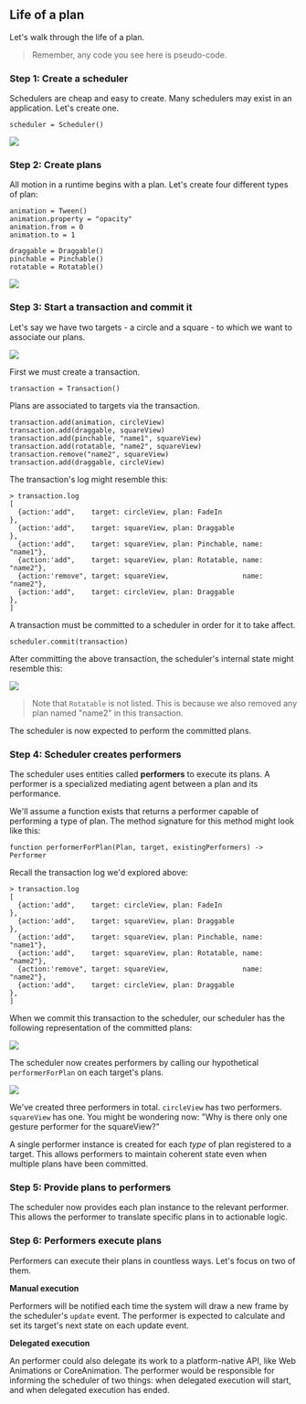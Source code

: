 ## Life of a plan

Let's walk through the life of a plan.

>Remember, any code you see here is pseudo-code.

### Step 1: Create a scheduler

Schedulers are cheap and easy to create. Many schedulers may exist in an application. Let's create one.

    scheduler = Scheduler()

![](../../_assets/LifeOfAPlan-step1.svg)

### Step 2: Create plans

All motion in a runtime begins with a plan. Let's create four different types of plan:

    animation = Tween()
    animation.property = "opacity"
    animation.from = 0
    animation.to = 1
    
    draggable = Draggable()
    pinchable = Pinchable()
    rotatable = Rotatable()

![](../../_assets/LifeOfAPlan-step2.svg)

### Step 3: Start a transaction and commit it

Let's say we have two targets - a circle and a square - to which we want to associate our plans.

![](../../_assets/LifeOfAPlan-step3-targets.svg)

First we must create a transaction.

    transaction = Transaction()

Plans are associated to targets via the transaction.

    transaction.add(animation, circleView)
    transaction.add(draggable, squareView)
    transaction.add(pinchable, "name1", squareView)
    transaction.add(rotatable, "name2", squareView)
    transaction.remove("name2", squareView)
    transaction.add(draggable, circleView)

The transaction's log might resemble this:

    > transaction.log
    [
      {action:'add",    target: circleView, plan: FadeIn                  },
      {action:'add",    target: squareView, plan: Draggable               },
      {action:'add",    target: squareView, plan: Pinchable, name: "name1"},
      {action:'add",    target: squareView, plan: Rotatable, name: "name2"},
      {action:'remove", target: squareView,                  name: "name2"},
      {action:'add",    target: circleView, plan: Draggable               },
    ]

A transaction must be committed to a scheduler in order for it to take affect.

    scheduler.commit(transaction)

After committing the above transaction, the scheduler's internal state might resemble this:

![](../../_assets/TargetManagers.svg)

> Note that `Rotatable` is not listed. This is because we also removed any plan named "name2" in this transaction.

The scheduler is now expected to perform the committed plans.

### Step 4: Scheduler creates performers

The scheduler uses entities called **performers** to execute its plans. A performer is a specialized mediating agent between a plan and its performance.

We'll assume a function exists that returns a performer capable of performing a type of plan. The method signature for this method might look like this:

    function performerForPlan(Plan, target, existingPerformers) -> Performer

Recall the transaction log we'd explored above:

    > transaction.log
    [
      {action:'add",    target: circleView, plan: FadeIn                  },
      {action:'add",    target: squareView, plan: Draggable               },
      {action:'add",    target: squareView, plan: Pinchable, name: "name1"},
      {action:'add",    target: squareView, plan: Rotatable, name: "name2"},
      {action:'remove", target: squareView,                  name: "name2"},
      {action:'add",    target: circleView, plan: Draggable               },
    ]

When we commit this transaction to the scheduler, our scheduler has the following representation of the committed plans:

![](../../_assets/TargetManagers.svg)

The scheduler now creates performers by calling our hypothetical `performerForPlan` on each target's plans.

![](../../_assets/Executors.svg)

We've created three performers in total. `circleView` has two performers. `squareView` has one. You might be wondering now: "Why is there only one gesture performer for the squareView?"

A single performer instance is created for each _type_ of plan registered to a target. This allows performers to maintain coherent state even when multiple plans have been committed.

### Step 5: Provide plans to performers

The scheduler now provides each plan instance to the relevant performer. This allows the performer to translate specific plans in to actionable logic.

### Step 6: Performers execute plans

Performers can execute their plans in countless ways. Let's focus on two of them.

**Manual execution**

Performers will be notified each time the system will draw a new frame by the scheduler's `update` event. The performer is expected to calculate and set its target's next state on each update event.

**Delegated execution**

An performer could also delegate its work to a platform-native API, like Web Animations or  CoreAnimation. The performer would be responsible for informing the scheduler of two things: when delegated execution will start, and when delegated execution has ended.

<!--

LGTM:
- appsforartists

-->